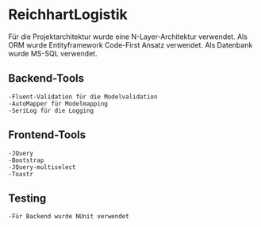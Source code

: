 # ReichhartLogistik

Für die Projektarchitektur wurde eine N-Layer-Architektur verwendet.
Als ORM wurde Entityframework Code-First Ansatz verwendet.
Als Datenbank wurde MS-SQL verwendet.

## Backend-Tools
	-Fluent-Validation für die Modelvalidation
 	-AutoMapper für Modelmapping
 	-SeriLog für die Logging

## Frontend-Tools
	-JQuery
 	-Bootstrap
  	-JQuery-multiselect
   	-Toastr

## Testing
	-Für Backend wurde NUnit verwendet
